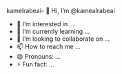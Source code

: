 kamelrabeai- 👋 Hi, I’m @kamealrabeai
- 👀 I’m interested in ...
- 🌱 I’m currently learning ...
- 💞️ I’m looking to collaborate on ...
- 📫 How to reach me ...
- 😄 Pronouns: ...
- ⚡ Fun fact: ...

<!---
kamealrabeai/kamealrabeai is a ✨ special ✨ repository because its `README.md` (this file) appears on your GitHub profile.
You can click the Preview link to take a look at your changes.
--->

